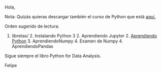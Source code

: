 Hola,

  Nota: Quizás quieras descargar también el curso de Python que está [aquí.](https://github.com/fhca/cursodepython)

  Orden sugerido de lectura:
  
1. libretas/
	2. Instalando Python 3
	2. Aprendiendo Jupyter
	2. [Aprendiendo Python](https://github.com/fhca/cursodepython)
	3. AprendiendoNumpy
	4. Examen de Numpy
	4. AprendiendoPandas

Sigue siempre el libro Python for Data Analysis.

Felipe
